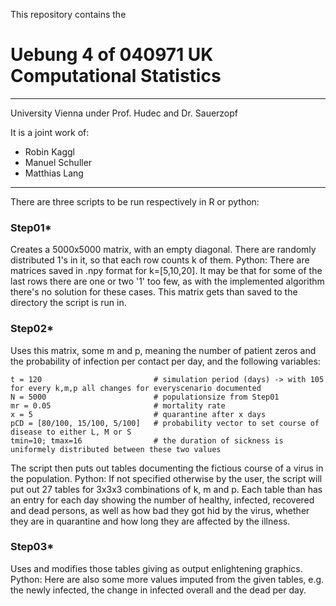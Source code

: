 This repository contains the 
# Uebung 4 of 040971 UK Computational Statistics 
***
University Vienna under Prof. Hudec and Dr. Sauerzopf

It is a joint work of:
+ Robin Kaggl
+ Manuel Schuller
+ Matthias Lang
***
There are three scripts to be run respectively in R or python:

### Step01* 
Creates a 5000x5000 matrix, with an empty diagonal.
There are randomly distributed 1's in it, so that each row counts k of them.
Python: There are matrices saved in .npy format for k=[5,10,20]. It may be that for some of the last rows there are one or two '1' too few, as with the implemented algorithm there's no solution for these cases.
This matrix gets than saved to the directory the script is run in.

### Step02* 
Uses this matrix, some m and p, meaning the number of patient zeros and the probability of infection per contact per day,
and the following variables:
```
t = 120                         # simulation period (days) -> with 105 for every k,m,p all changes for everyscenario documented
N = 5000                        # populationsize from Step01
mr = 0.05                       # mortality rate
x = 5                           # quarantine after x days
pCD = [80/100, 15/100, 5/100]   # probability vector to set course of disease to either L, M or S
tmin=10; tmax=16                # the duration of sickness is uniformely distributed between these two values
```
The script then puts out tables documenting the fictious course of a virus in the population.
Python: If not specified otherwise by the user, the script will put out 27 tables for 3x3x3 combinations of k, m and p. Each table than has an entry for each day showing the number of healthy, infected, recovered and dead persons, as well as how bad they got hid by the virus, whether they are in quarantine and how long they are affected by the illness.

### Step03* 
Uses and modifies those tables giving as output enlightening graphics.
Python: Here are also some more values imputed from the given tables, e.g. the newly infected, the change in infected overall and the dead per day.
